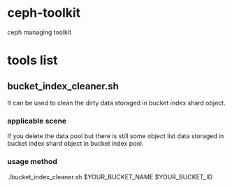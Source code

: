 # ceph-toolkit
ceph managing toolkit

# tools list
## bucket_index_cleaner.sh

It can be used to clean the dirty data storaged in bucket index shard object.

### applicable scene

If you delete the data pool but there is still some object list data storaged
in bucket index shard object in bucket index pool.

### usage method

./bucket_index_cleaner.sh $YOUR_BUCKET_NAME $YOUR_BUCKET_ID
